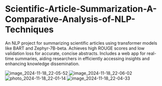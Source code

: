# Scientific-Article-Summarization-A-Comparative-Analysis-of-NLP-Techniques
An NLP project for summarizing scientific articles using transformer models like BART and Zephyr-7B-beta. Achieves high ROUGE scores and low validation loss for accurate, concise abstracts. Includes a web app for real-time summaries, aiding researchers in efficiently accessing insights and enhancing knowledge dissemination.

![image_2024-11-18_22-05-52](https://github.com/user-attachments/assets/d6e687e8-ff65-455c-b510-aa9d483b0748)
![image_2024-11-18_22-06-02](https://github.com/user-attachments/assets/c58da821-dc23-4780-8854-d654a7e2fcc0)
![photo_2024-11-18_22-01-14](https://github.com/user-attachments/assets/c93fef9f-cbf9-4454-8c34-8282acb24af9)
![image_2024-11-18_22-04-33](https://github.com/user-attachments/assets/4fa65459-6184-4f77-b559-3f9ba6be1815)
